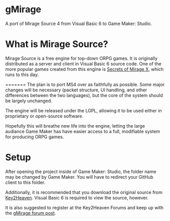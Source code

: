 gMirage
=======
A port of Mirage Source 4 from Visual Basic 6 to Game Maker: Studio.

What is Mirage Source?
=======
Mirage Source is a free engine for top-down ORPG games. It is originally distributed as a server and client in Visual Basic 6 source code.
One of the more popular games created from this engine is [Secrets of Mirage X](http://www.secretsofmirage.com/), which runs to this day.

=======
The plan is to port MS4 over as faithfully as possible. Some major changes will be necessary (packet structure, UI handling,
and other differences between the two languages), but the core of the system should be largely unchanged.

The engine will be released under the LGPL, allowing it to be used either in proprietary or open-source software.

Hopefully this will breathe new life into the engine, letting the large audiance Game Maker has have easier access to
a full, modifiable system for producing ORPG games.


Setup
======

After opening the project inside of Game Maker: Studio, the folder name may be changed by Game Maker.
You will have to redirect your GitHub client to this folder.

Additionally, it is recommended that you download the original source from [Key2Heaven](http://www.key2heaven.com/ms/forums/viewtopic.php?f=216&t=9847).
Visual Basic 6 is required to view the source, however.

It is also suggested to register at the Key2Heaven Forums and keep up with the [gMirage forum post](http://www.key2heaven.com/ms/forums/viewtopic.php?f=217&t=13599).